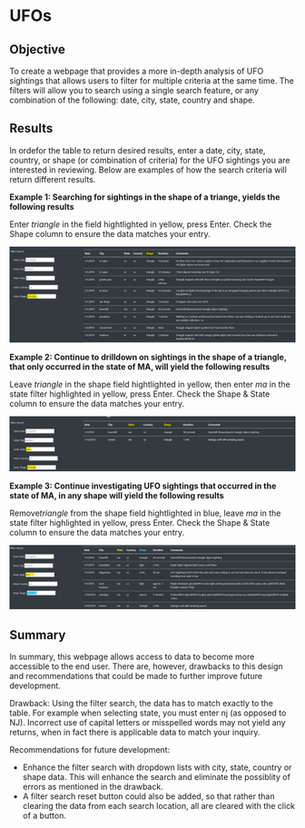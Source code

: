 # UFOs

## Objective
To create a webpage that provides a more in-depth analysis of UFO sightings that allows users to filter for multiple criteria at the same time.  The filters will allow you to search using a single search feature, or any combination of the following: date, city, state, country and shape.

## Results
In ordefor the table to return desired results, enter a date, city, state, country, or shape (or combination of criteria) for the UFO sightings you are interested in reviewing. Below are examples of how the search criteria will return different results.

**Example 1: Searching for sightings in the shape of a triange, yields the following results**

Enter *triangle* in the field hightlighted in yellow, press Enter. Check the Shape column to ensure the data matches your entry. 

![](https://github.com/havgirl/UFOs/blob/1c7957aba708de41713baf13f676136b15f40e22/UFOs_Challenge/Images/Shape.png)

**Example 2: Continue to drilldown on sightings in the shape of a triangle, that only occurred in the state of MA, will yield the following results**

Leave *triangle* in the shape field hightlighted in yellow, then enter *ma* in the state filter highlighted in yellow, press Enter. Check the Shape & State column to ensure the data matches your entry. 

![](https://github.com/havgirl/UFOs/blob/1c7957aba708de41713baf13f676136b15f40e22/UFOs_Challenge/Images/Shape_State.png)

**Example 3: Continue investigating UFO sightings that occurred in the state of MA, in any shape will yield the following results**

Remove*triangle* from the shape field hightlighted in blue, leave *ma* in the state filter highlighted in yellow, press Enter. Check the Shape & State column to ensure the data matches your entry. 

![](https://github.com/havgirl/UFOs/blob/1c7957aba708de41713baf13f676136b15f40e22/UFOs_Challenge/Images/State.png)

## Summary

In summary, this webpage allows access to data to become more accessible to the end user.  There are, however, drawbacks to this design and recommendations that could be made to further improve future development.

Drawback: Using the filter search, the data has to match exactly to the table. For example when selecting state, you must enter nj (as opposed to NJ). Incorrect use of capital letters or misspelled words may not yield any returns, when in fact there is applicable data to match your inquiry.

Recommendations for future development:
- Enhance the filter search with dropdown lists with city, state, country or shape data. This will enhance the search and eliminate the possiblity of errors as mentioned in the drawback.
- A filter search reset button could also be added, so that rather than clearing the data from each search location, all are cleared with the click of a button.

